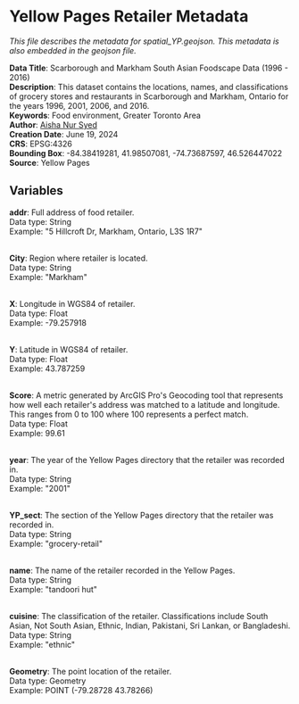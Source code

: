# Yellow Pages Retailer Metadata
*This file describes the metadata for spatial_YP.geojson. This metadata is also embedded in the geojson file.*

**Data Title**: Scarborough and Markham South Asian Foodscape Data (1996 - 2016) <br>
**Description**: This dataset contains the locations, names, and classifications of grocery stores and restaurants in Scarborough and Markham, Ontario for the years 1996, 2001, 2006, and 2016.<br>
**Keywords**: Food environment, Greater Toronto Area<br>
**Author**: [Aisha Nur Syed](https://aishas25.wixsite.com/aisha-syed)<br>
**Creation Date**: June 19, 2024<br>
**CRS**: EPSG:4326<br>
**Bounding Box**: -84.38419281, 41.98507081, -74.73687597, 46.526447022<br>
**Source**: Yellow Pages<br>

## Variables
**addr**: Full address of food retailer.<br>
    Data type: String<br>
    Example: "5 Hillcroft Dr, Markham, Ontario, L3S 1R7"<br><br>

**City**: Region where retailer is located.<br>
    Data type: String<br>
    Example: "Markham"<br><br>

**X**: Longitude in WGS84 of retailer.<br>
    Data type: Float<br>
    Example: -79.257918<br><br>

**Y**: Latitude in WGS84 of retailer.<br>
    Data type: Float<br>
    Example: 43.787259<br><br>
   
**Score**: A metric generated by ArcGIS Pro's Geocoding tool that represents how well each retailer's address was matched to a latitude and longitude. This ranges from 0 to 100 where 100 represents a perfect match.<br>
    Data type: Float<br>
    Example: 99.61<br><br>
    
**year**: The year of the Yellow Pages directory that the retailer was recorded in.<br>
    Data type: String<br>
    Example: "2001"<br><br>

**YP_sect**: The section of the Yellow Pages directory that the retailer was recorded in.<br>
    Data type: String<br>
    Example: "grocery-retail"<br><br>
    
**name**: The name of the retailer recorded in the Yellow Pages.<br>
    Data type: String<br>
    Example: "tandoori hut"<br><br>

**cuisine**: The classification of the retailer. Classifications include South Asian, Not South Asian, Ethnic, Indian, Pakistani, Sri Lankan, or Bangladeshi.<br>
    Data type: String<br>
    Example: "ethnic"<br><br>

**Geometry**: The point location of the retailer.<br>
    Data type: Geometry<br>
    Example: POINT (-79.28728 43.78266)
